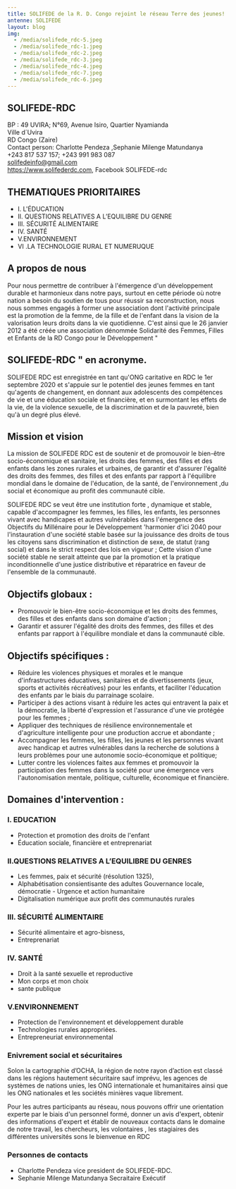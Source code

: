 ```yaml
---
title: SOLIFEDE de la R. D. Congo rejoint le réseau Terre des jeunes!
antenne: SOLIFEDE
layout: blog
img:
  - /media/solifede_rdc-5.jpeg
  - /media/solifede_rdc-1.jpeg
  - /media/solifede_rdc-2.jpeg
  - /media/solifede_rdc-3.jpeg
  - /media/solifede_rdc-4.jpeg
  - /media/solifede_rdc-7.jpeg
  - /media/solifede_rdc-6.jpeg
---
```

## SOLIFEDE-RDC

BP : 49 UVIRA; N°69, Avenue Isiro, Quartier Nyamianda<br/>
Ville d´Uvira<br/>
RD Congo (Zaire)<br/>
Contact person: Charlotte Pendeza ,Sephanie Milenge Matundanya<br/>
+243 817 537 157; +243 991 983 087 <br/>
solifedeinfo@gmail.com <br/>
https://www.solifederdc.com, Facebook SOLIFEDE-rdc<br/>

## THEMATIQUES PRIORITAIRES

* I. L'ÉDUCATION
* II. QUESTIONS RELATIVES A L’EQUILIBRE DU GENRE
* III. SÉCURITÉ ALIMENTAIRE
* IV. SANTÉ
* V.ENVIRONNEMENT
* VI .LA TECHNOLOGIE RURAL ET NUMERUQUE

## A propos de nous

Pour nous permettre de contribuer à l'émergence d'un développement durable et harmonieux dans notre pays, surtout en cette période où notre nation a besoin du soutien de tous pour réussir sa reconstruction, nous nous sommes engagés à former une association dont l'activité principale est la promotion de la femme, de la fille et de l'enfant dans la vision de la valorisation  leurs droits dans la vie quotidienne.
C'est ainsi que le 26 janvier 2012 a été créée une association dénommée Solidarité des Femmes, Filles et Enfants de la RD Congo pour le Développement "

## SOLIFEDE-RDC " en acronyme.

SOLIFEDE RDC est enregistrée en tant qu'ONG caritative en RDC le 1er septembre 2020 et s'appuie sur le potentiel des jeunes femmes en tant qu'agents de changement, en donnant aux adolescents des compétences de vie et une éducation sociale et financière, et en surmontant les effets de la vie, de la violence sexuelle, de la discrimination et de la pauvreté, bien qu'à un degré plus élevé.

## Mission et vision

La mission de SOLIFEDE RDC est de soutenir et de promouvoir le bien-être socio-économique et sanitaire, les droits des femmes, des filles et des enfants dans les zones rurales et urbaines, de garantir et d'assurer l'égalité des droits des femmes, des filles et des enfants par rapport à l'équilibre mondial dans le domaine de l'éducation, de la santé, de l'environnement ,du social et économique au profit des communauté cible.

SOLIFEDE RDC se veut être une institution forte , dynamique et stable, capable d'accompagner les femmes, les filles, les enfants, les  personnes vivant avec handicapes et autres vulnérables dans l'émergence des Objectifs du Millénaire pour le Développement 'harmonier d'ici 2040 pour l'instauration d'une société stable basée sur la jouissance des droits de tous les citoyens sans discrimination et distinction de sexe, de statut (rang social) et dans le strict respect des lois en vigueur ; Cette vision d'une société stable ne serait atteinte que par la promotion et la pratique inconditionnelle d'une justice distributive et réparatrice en faveur de l'ensemble de la communauté.

## Objectifs globaux :

* Promouvoir le bien-être socio-économique et les droits des femmes, des filles et des enfants dans son domaine d'action ;
* Garantir et assurer l'égalité des droits des femmes, des filles et des enfants par rapport à l'équilibre mondiale et dans la communauté cible.

## Objectifs spécifiques :

* Réduire les violences physiques et morales et le manque d'infrastructures éducatives, sanitaires et de divertissements (jeux, sports et activités récréatives) pour les enfants, et faciliter l'éducation des enfants par le biais du parrainage scolaire.
* Participer à des actions visant à réduire les actes qui entravent la paix et la démocratie, la liberté d'expression et l'assurance d'une vie protégée pour les femmes ;
* Appliquer des techniques de résilience environnementale et d'agriculture intelligente pour une production accrue et abondante ;
* Accompagner les femmes, les filles, les jeunes et les personnes vivant avec handicap et autres vulnérables dans la recherche de solutions à leurs problèmes pour une autonomie socio-économique  et politique;
* Lutter contre les violences faites aux femmes et promouvoir la participation des femmes dans la société pour une émergence vers l'autonomisation mentale, politique, culturelle, économique et financière.

## Domaines d'intervention :

### I. EDUCATION

* Protection et promotion des droits de l'enfant
* Éducation sociale, financière et entreprenariat

### II.QUESTIONS RELATIVES A L’EQUILIBRE DU GENRES

* Les femmes, paix et sécurité (résolution 1325),
* Alphabétisation consientisante des adultes
Gouvernance locale, démocratie - Urgence et action humanitaire
* Digitalisation numérique aux profit des communautés rurales

### III. SÉCURITÉ ALIMENTAIRE

* Sécurité alimentaire et agro-bisness,
* Entreprenariat

### IV. SANTÉ

* Droit à la santé sexuelle et reproductive
* Mon corps et mon choix
* sante publique

### V.ENVIRONNEMENT

* Protection de l'environnement et développement durable
* Technologies rurales  appropriées.
* Entrepreneuriat environnemental

### Enivrement social et sécuritaires

Solon la cartographie d’OCHA, la région de notre rayon d’action est classé dans les régions hautement sécuritaire sauf imprévu, les agences de systèmes de nations unies, les ONG internationale et humanitaires ainsi que les ONG nationales et les sociétés minières vaque librement.

Pour les autres participants au réseau, nous pouvons offrir une orientation experte par le biais d'un personnel formé, donner un avis d'expert, obtenir des informations d'expert et établir de nouveaux contacts dans le domaine de notre travail, les chercheurs, les volontaires , les stagiaires des différentes universités sons le bienvenue en RDC

### Personnes de contacts

* Charlotte Pendeza vice president de SOLIFEDE-RDC.
* Sephanie Milenge Matundanya Secraitaire Exécutif
